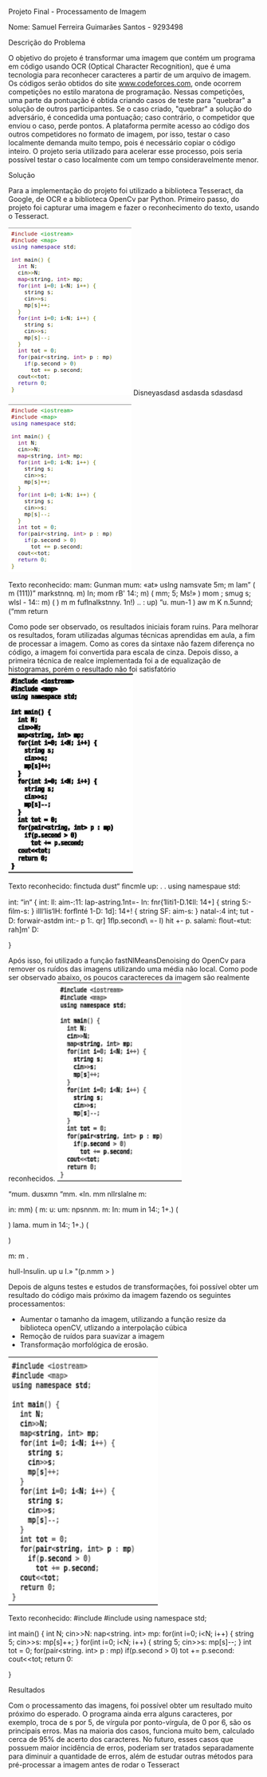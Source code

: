 Projeto Final - Processamento de Imagem

Nome: Samuel Ferreira Guimarães Santos - 9293498

Descrição do Problema

O objetivo do projeto é transformar uma imagem que contém um programa em código usando OCR (Optical Character Recognition), que é uma tecnologia para reconhecer caracteres a partir de um arquivo de imagem. Os códigos serão obtidos do site www.codeforces.com, onde ocorrem competições no estilo maratona de programação. 	Nessas competições, uma parte da pontuação é obtida criando casos de teste para "quebrar" a solução de outros participantes. Se o caso criado, "quebrar" a solução do adversário, é concedida uma pontuação; caso contrário, o competidor que enviou o caso, perde pontos. A plataforma permite acesso ao código dos outros competidores no formato de imagem, por isso, testar o caso localmente demanda muito tempo, pois é necessário copiar o código inteiro. O projeto seria utilizado para acelerar esse processo, pois seria possível testar o caso localmente com um tempo consideravelmente menor.

Solução

Para a implementação do projeto foi utilizado a biblioteca Tesseract, da Google, de OCR e a biblioteca OpenCv par Python.
Primeiro passo, do projeto foi capturar uma imagem e fazer o reconhecimento do texto, usando o Tesseract.
<p align="left">
  <img src="images/sample2.png">
	Disneyasdasd
	asdasda
	sdasdasd
</p>
  <img src="images/sample2.png">
  <p>
  Texto reconhecido:
	mam: Gunman
  mum: «at»  
  uslng namsvate 5m;
  m lam” (  
	m  
	(111))”  
	markstnnq. m) In;  
	mom rB' 14:; m) (  
	mm; 5;  
	Ms!»  
	)  
	mom ;  
	smug s;  
	wlsl  
	- 14:: m) (  
	)  
	m m  
	fuﬂnalkstnny. 1n!) .. : up)  
	”u. mun-1 ) aw  
	m K n.5unnd;  
	(“mm  
	return  
 </p>
 Como pode ser observado, os resultados iniciais foram ruins. Para melhorar os resultados, foram utilizadas algumas técnicas aprendidas em aula, a fim de processar a imagem. 
	Como as cores da sintaxe não fazem diferença no código, a imagem foi convertida para escala de cinza. Depois disso, a primeira técnica de realce implementada foi a de equalização de histogramas, porém o resultado não foi satisfatório
  
  
  <img src="images/equalization.png" width="250px" height="400px">
  <p> Texto reconhecido: 
  ﬁnctuda dust“
ﬁncmle up: . .
using namespaue std:

int: “in“ {
int: ll:
aim-:11:
lap-astring.1nt=- In:
fnr{1liti1-D.1¢ll: 14+] {
string 5:-
ﬁlm-s:
} illl‘lis‘lH:
forﬂnté 1-D: 1d]: 14+! {
string SF:
aim-s:
} natal-:4
int; tut - D:
forwair-astdm int:- p 1:. qr]
1ﬂp.second\ =- I)
hit +- p. salami:
ﬂout-«tut:
rah]m' D:

}
</p>

Após isso, foi utilizado a função fastNlMeansDenoising do OpenCv para remover os ruídos das imagens utilizando uma média não local. Como pode ser observado abaixo, os poucos caractereces da imagem são realmente reconhecidos.
  <img src="images/denoising.png" width="250px" height="400px">

<p>
“mum. dusxmn
“mm. «In.
mm nllrslalne m:

in: mm) (
m: u:
um:
npsnnm. m: In:
mum in 14:; 1+.) (

   
 

) lama.
mum in 14:; 1+.) (

)

m: m .

hull-Insulin. up u I.»
"(p.nmm > )
</p>

Depois de alguns testes e estudos de transformações, foi possível obter um resultado do código mais próximo da imagem fazendo os seguintes processamentos:
  - Aumentar o tamanho da imagem, utilizando a função resize da biblioteca openCV, utlizando a interpolação cúbica
  - Remoção de ruídos para suavizar a imagem
  - Transformação morfológica de erosão.
  
  <img src="images_output/sample2.png" width="300px" height="500px">
  <p>
  Texto reconhecido:
  #include <iostream>
#include <map>
using namespace std;

int main() {
int N;
cin>>N:
nap<string. int> mp:
for(int i=0; i<N; i++) {
string 5;
cin>>s:
mp[s]++;
}
for(int i=0; i<N; i++) {
string 5;
cin>>s:
mp[s]--;
}
int tot = 0;
for(pair<string. int> p : mp)
if(p.second > 0)
tot += p.second:
cout<<tot;
return 0:

}
</p>

Resultados

Com o processamento das imagens, foi possível obter um resultado muito próximo do esperado. O programa ainda erra alguns caracteres, por exemplo, troca de s por 5, de vírgula por ponto-vírgula, de 0 por 6, são os principais erros. Mas na maioria dos casos, funciona muito bem, calculado cerca de 95% de acerto dos caracteres.
No futuro, esses casos que possuem maior incidência de erros, poderiam ser tratados separadamente para diminuir a quantidade  de erros, além de estudar outras métodos para pré-processar a imagem antes de rodar o Tesseract
